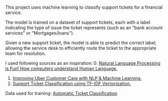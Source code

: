 This project uses machine learning to classify support tickets for a financial service. 

The model is trained on a dataset of support tickets, each with a label indicating the type of issue the ticket represents (such as an "bank account services" or "Mortgages/loans"). 

Given a new support ticket, the model is able to predict the correct label, allowing the service desk to efficiently route the ticket to the appropriate team for resolution.

I used following sources as an inspiration:
0. [Natural Language Processing is Fun! How computers understand Human Language.](https://medium.com/@ageitgey/natural-language-processing-is-fun-9a0bff37854e)
1. [Improving Uber Customer Care with NLP & Machine Learning.](https://www.uber.com/blog/cota/)
2. [Support Ticket Classification using TF-IDF Vectorization.](https://thinkingneuron.com/support-ticket-classification-using-tf-idf-vectorization/)

Data used for training:
[Automatic Ticket Classification](https://www.kaggle.com/datasets/venkatasubramanian/automatic-ticket-classification?resource=download)